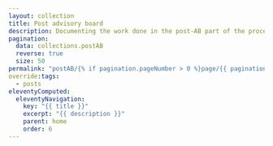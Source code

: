 ```yaml
---
layout: collection
title: Post advisory board
description: Documenting the work done in the post-AB part of the process.
pagination:
  data: collections.postAB
  reverse: true
  size: 50
permalink: "postAB/{% if pagination.pageNumber > 0 %}page/{{ pagination.pageNumber + 1 }}{% endif %}/"
override:tags:
  - posts
eleventyComputed:
  eleventyNavigation:
    key: "{{ title }}"
    excerpt: "{{ description }}"
    parent: home
    order: 6
---
```



